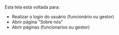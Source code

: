 Esta tela está voltada para:
- Realizar o login do usuário (funcionário ou gestor)
- Abrir página "Sobre nós"
- Abrir páginas (funcionarios ou gestor)